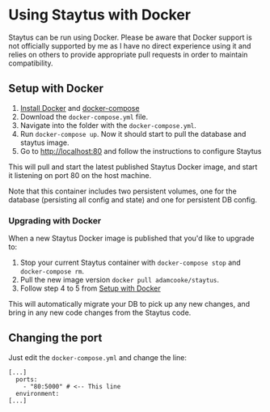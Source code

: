# Using Staytus with Docker

Staytus can be run using Docker. Please be aware that Docker support is not officially supported by me as I have no direct experience using it and relies on others to provide appropriate pull requests in order to maintain compatibility.

## Setup with Docker

1. [Install Docker](https://docs.docker.com/installation/) and [docker-compose](https://docs.docker.com/compose/install/)
2. Download the `docker-compose.yml` file.
3. Navigate into the folder with the `docker-compose.yml`.
4. Run `docker-compose up`. Now it should start to pull the database and staytus image.
5. Go to [http://localhost:80](http://localhost:80) and follow the instructions to configure Staytus

This will pull and start the latest published Staytus Docker image, and start it listening on port 80 on the host machine.

Note that this container includes two persistent volumes, one for the database (persisting all config and state) and one for persistent DB config.

### Upgrading with Docker

When a new Staytus Docker image is published that you'd like to upgrade to:

1. Stop your current Staytus container with `docker-compose stop` and `docker-compose rm`.
2. Pull the new image version `docker pull adamcooke/staytus`.
3. Follow step 4 to 5 from [Setup with Docker](#setup-with-docker)

This will automatically migrate your DB to pick up any new changes, and bring in any new code changes from the Staytus code.

## Changing the port
Just edit the `docker-compose.yml` and change the line:
```
[...]
  ports:
    - "80:5000" # <-- This line
  environment:
[...]
```
